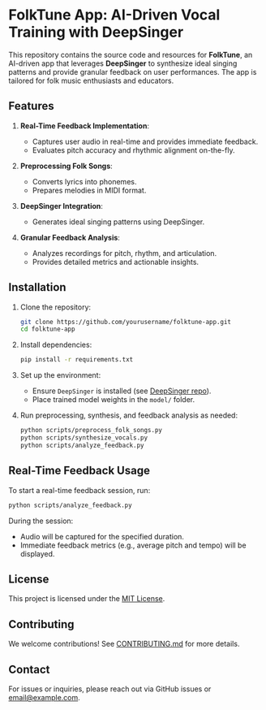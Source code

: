 
# FolkTune App: AI-Driven Vocal Training with DeepSinger

This repository contains the source code and resources for **FolkTune**, an AI-driven app that leverages **DeepSinger** to synthesize ideal singing patterns and provide granular feedback on user performances. The app is tailored for folk music enthusiasts and educators.

## Features

1. **Real-Time Feedback Implementation**:
   - Captures user audio in real-time and provides immediate feedback.
   - Evaluates pitch accuracy and rhythmic alignment on-the-fly.

2. **Preprocessing Folk Songs**:
   - Converts lyrics into phonemes.
   - Prepares melodies in MIDI format.

3. **DeepSinger Integration**:
   - Generates ideal singing patterns using DeepSinger.

4. **Granular Feedback Analysis**:
   - Analyzes recordings for pitch, rhythm, and articulation.
   - Provides detailed metrics and actionable insights.

## Installation

1. Clone the repository:
   ```bash
   git clone https://github.com/yourusername/folktune-app.git
   cd folktune-app
   ```

2. Install dependencies:
   ```bash
   pip install -r requirements.txt
   ```

3. Set up the environment:
   - Ensure `DeepSinger` is installed (see [DeepSinger repo](https://github.com/Ldoun/DeepSinger)).
   - Place trained model weights in the `model/` folder.

4. Run preprocessing, synthesis, and feedback analysis as needed:
   ```bash
   python scripts/preprocess_folk_songs.py
   python scripts/synthesize_vocals.py
   python scripts/analyze_feedback.py
   ```

## Real-Time Feedback Usage

To start a real-time feedback session, run:
```bash
python scripts/analyze_feedback.py
```
During the session:
- Audio will be captured for the specified duration.
- Immediate feedback metrics (e.g., average pitch and tempo) will be displayed.

## License

This project is licensed under the [MIT License](LICENSE).

## Contributing

We welcome contributions! See [CONTRIBUTING.md](CONTRIBUTING.md) for more details.

## Contact

For issues or inquiries, please reach out via GitHub issues or [email@example.com](mailto:email@example.com).
